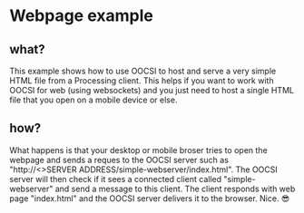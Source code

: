 # Webpage example

## what?
This example shows how to use OOCSI to host and serve a very simple HTML file from a Processing client. This helps if you want to work with OOCSI for web (using websockets) and you just need to host a single HTML file that you open on a mobile device or else.

## how?
What happens is that your desktop or mobile broser tries to open the webpage and sends a reques to the OOCSI server such as "http://<>SERVER ADDRESS/simple-webserver/index.html". The OOCSI server will then check if it sees a connected client called "simple-webserver" and send a message to this client. The client responds with web page "index.html" and the OOCSI server delivers it to the browser. Nice. 😎
